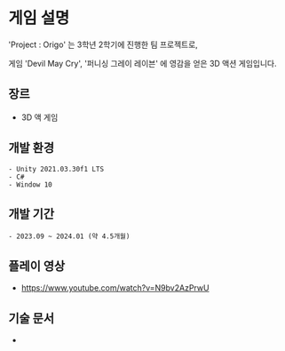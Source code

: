 # 게임 설명

'Project : Origo' 는 3학년 2학기에 진행한 팀 프로젝트로,

게임 'Devil May Cry', '퍼니싱 그레이 레이븐' 에 영감을 얻은 3D 액션 게임입니다.


## 장르
  - 3D 액 게임

## 개발 환경
	- Unity 2021.03.30f1 LTS
	- C#
	- Window 10

## 개발 기간
	- 2023.09 ~ 2024.01 (약 4.5개월)

## 플레이 영상
- https://www.youtube.com/watch?v=N9bv2AzPrwU

## 기술 문서
- 
